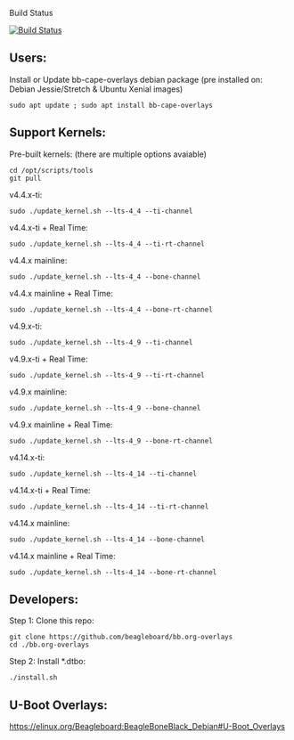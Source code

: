 Build Status

 [![Build Status](http://rcn-ee.online:8080/buildStatus/icon?job=beagleboard_overlays/master)](http://rcn-ee.online:8080/job/beagleboard_overlays/job/master/)


Users:
------------

Install or Update bb-cape-overlays debian package (pre installed on: Debian Jessie/Stretch & Ubuntu Xenial images)

    sudo apt update ; sudo apt install bb-cape-overlays

Support Kernels:
------------

Pre-built kernels: (there are multiple options avaiable)

    cd /opt/scripts/tools
    git pull

v4.4.x-ti:

    sudo ./update_kernel.sh --lts-4_4 --ti-channel

v4.4.x-ti + Real Time:

    sudo ./update_kernel.sh --lts-4_4 --ti-rt-channel

v4.4.x mainline:

    sudo ./update_kernel.sh --lts-4_4 --bone-channel

v4.4.x mainline + Real Time:

    sudo ./update_kernel.sh --lts-4_4 --bone-rt-channel

v4.9.x-ti:

    sudo ./update_kernel.sh --lts-4_9 --ti-channel

v4.9.x-ti + Real Time:

    sudo ./update_kernel.sh --lts-4_9 --ti-rt-channel

v4.9.x mainline:

    sudo ./update_kernel.sh --lts-4_9 --bone-channel

v4.9.x mainline + Real Time:

    sudo ./update_kernel.sh --lts-4_9 --bone-rt-channel

v4.14.x-ti:

    sudo ./update_kernel.sh --lts-4_14 --ti-channel

v4.14.x-ti + Real Time:

    sudo ./update_kernel.sh --lts-4_14 --ti-rt-channel

v4.14.x mainline:

    sudo ./update_kernel.sh --lts-4_14 --bone-channel

v4.14.x mainline + Real Time:

    sudo ./update_kernel.sh --lts-4_14 --bone-rt-channel

Developers:
------------

Step 1: Clone this repo:

    git clone https://github.com/beagleboard/bb.org-overlays
    cd ./bb.org-overlays

Step 2: Install *.dtbo:

    ./install.sh

U-Boot Overlays:
------------

https://elinux.org/Beagleboard:BeagleBoneBlack_Debian#U-Boot_Overlays
